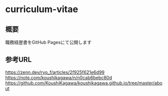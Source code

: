 # curriculum-vitae

## 概要

職務経歴書をGitHub Pagesにて公開します


## 参考URL

https://zenn.dev/ryo_f/articles/2f925f621e6d99
https://note.com/koushikagawa/n/n0cab6bebc80d
https://github.com/KoushiKagawa/koushikagawa.github.io/tree/master/about
